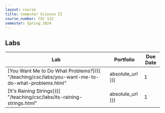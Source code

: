 ```yaml
---
layout: course
title: Computer Science II
course_number: CSC 122
semester: Spring 2024
---
```


## Labs

| Lab | Portfolio | Due Date |
| --- | --------- | -------- |
| [You Want Me to Do What Problems?]({{ "/teaching/csc/labs/you-want-me-to-do-what-problems.html" | absolute_url }}) | 1 | January 21, 2024 |
| [It's Raining Strings]({{ "/teaching/csc/labs/its-raining-strings.html" | absolute_url }}) | 1 | January 21, 2024 |
